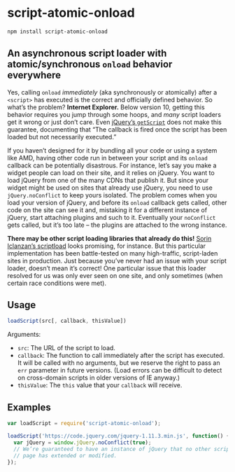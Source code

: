 # script-atomic-onload

```bash
npm install script-atomic-onload
```

## An asynchronous script loader with atomic/synchronous `onload` behavior everywhere

Yes, calling `onload` *immediately* (aka synchronously or atomically) after a
`<script>` has executed is the correct and officially defined behavior. So
what’s the problem? **Internet Explorer.** Below version 10, getting this
behavior requires you jump through some hoops, and *many* script loaders get it
wrong or just don’t care. Even [jQuery’s `getScript`](https://api.jquery.com/jquery.getscript/)
does not make this guarantee, documenting that “The callback is fired once the
script has been loaded but not necessarily executed.”

If you haven’t designed for it by bundling all your code or using a system
like AMD, having other code run in between your script and its `onload`
callback can be potentially disastrous. For instance, let’s say you make a
widget people can load on their site, and it relies on jQuery. You want to load
jQuery from one of the many CDNs that publish it. But since your widget might
be used on sites that already use jQuery, you need to use `jQuery.noConflict` to
keep yours isolated. The problem comes when you load your version of jQuery,
and before its `onload` callback gets called, other code on the site can see it
and, mistaking it for a different instance of jQuery, start attaching plugins
and such to it. Eventually your `noConflict` gets called, but it’s too late –
the plugins are attached to the wrong instance.

**There may be other script loading libraries that already do this!**
[Sorin Iclanzan’s scriptload](https://github.com/RealGeeks/scriptload) looks
promising, for instance. But this particular implementation has been
battle-tested on many high-traffic, script-laden sites in production. Just
because you’ve never had an issue with your script loader, doesn’t mean it’s
correct! One particular issue that this loader resolved for us was
only ever seen on one site, and only sometimes (when certain race conditions
were met).

## Usage

```javascript
loadScript(src[, callback, thisValue])
```

Arguments:

* `src`: The URL of the script to load.
* `callback`: The function to call immediately after the script has executed. It
  will be called with no arguments, but we reserve the right to pass an `err`
  parameter in future versions. (Load errors can be difficult to detect on
  cross-domain scripts in older versions of IE anyway.)
* `thisValue`: The `this` value that your `callback` will receive.

## Examples

```javascript
var loadScript = require('script-atomic-onload');

loadScript('https://code.jquery.com/jquery-1.11.3.min.js', function() {
  var jQuery = window.jQuery.noConflict(true);
  // We’re guaranteed to have an instance of jQuery that no other script on the
  // page has extended or modified.
});
```

